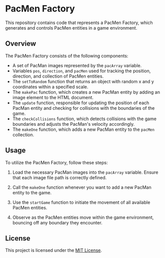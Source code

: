# PacMen Factory

This repository contains code that represents a PacMen Factory, which generates and controls PacMen entities in a game environment.

## Overview

The PacMen Factory consists of the following components:

- A set of PacMan images represented by the `pacArray` variable.
- Variables `pos`, `direction`, and `pacMen` used for tracking the position, direction, and collection of PacMen entities.
- The `setToRandom` function that returns an object with random x and y coordinates within a specified scale.
- The `makePac` function, which creates a new PacMan entity by adding an image element to the HTML document.
- The `update` function, responsible for updating the position of each PacMan entity and checking for collisions with the boundaries of the game.
- The `checkCollisions` function, which detects collisions with the game boundaries and adjusts the PacMan's velocity accordingly.
- The `makeOne` function, which adds a new PacMan entity to the `pacMen` collection.

## Usage

To utilize the PacMen Factory, follow these steps:

1. Load the necessary PacMan images into the `pacArray` variable. Ensure that each image file path is correctly defined.

2. Call the `makeOne` function whenever you want to add a new PacMan entity to the game.

3. Use the `startGame` function to initiate the movement of all available PacMen entities.

4. Observe as the PacMen entities move within the game environment, bouncing off any boundary they encounter.

## License

This project is licensed under the [MIT License](https://opensource.org/license/mit/).
